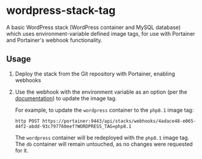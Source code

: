 # wordpress-stack-tag

A basic WordPress stack (WordPress container and MySQL database) which uses environment-variable defined image tags, for use with Portainer and Portainer's webhook functionality.

## Usage

1. Deploy the stack from the Git repository with Portainer, enabling webhooks
1. Use the webhook with the environment variable as an option (per the [documentation](https://docs.portainer.io/user/docker/stacks/webhooks#using-environment-variables-with-webhooks)) to update the image tag.  
    
   For example, to update the `wordpress` container to the `php8.1` image tag:  
     
   ```
   http POST https://portainer:9443/api/stacks/webhooks/4adace48-e065-44f2-abdd-93c797760eef?WORDPRESS_TAG=php8.1
   ```
   
   The `wordpress` container will be redeployed with the `php8.1` image tag. The `db` container will remain untouched, as no changes were requested for it.
